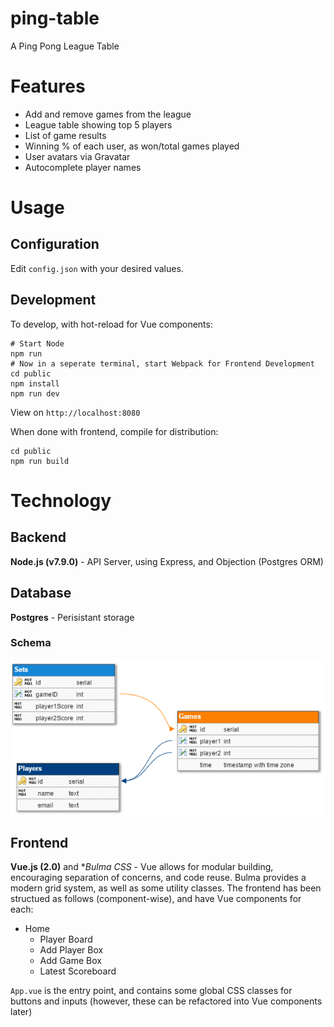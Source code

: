 # ping-table
A Ping Pong League Table

# Features
- Add and remove games from the league
- League table showing top 5 players
- List of game results
- Winning % of each user, as won/total games played
- User avatars via Gravatar
- Autocomplete player names

# Usage
## Configuration
Edit `config.json` with your desired values. 

## Development
To develop, with hot-reload for Vue components:
```
# Start Node 
npm run
# Now in a seperate terminal, start Webpack for Frontend Development
cd public
npm install
npm run dev
```
View on `http://localhost:8080`

When done with frontend, compile for distribution:
```
cd public
npm run build
```

# Technology

## Backend
**Node.js (v7.9.0)** - API Server, using Express, and Objection (Postgres ORM)

## Database
**Postgres** - Perisistant storage

### Schema
![Schema](docs/DB.png) 

## Frontend
**Vue.js (2.0)** and **Bulma CSS* - Vue allows for modular building, encouraging separation of concerns, and code reuse. Bulma provides a modern grid system, as well as some utility classes. 
The frontend has been structued as follows (component-wise), and have Vue components for each:
 - Home
    - Player Board
    - Add Player Box
    - Add Game Box
    - Latest Scoreboard

`App.vue` is the entry point, and contains some global CSS classes for buttons and inputs (however, these can be refactored into Vue components later)